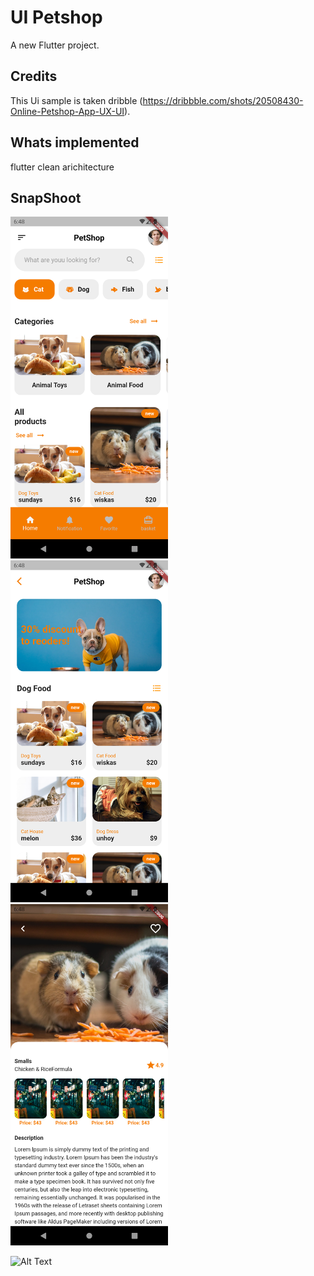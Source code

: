 # UI Petshop

A new Flutter project.

## Credits

This Ui sample is taken dribble (https://dribbble.com/shots/20508430-Online-Petshop-App-UX-UI).

## Whats implemented
 flutter clean arichitecture

## SnapShoot

<img src="https://github.com/MYusufEfendi/flutter_ui_petshop/blob/main/pic1.png" width="50%" height="50%">
<img src="https://github.com/MYusufEfendi/flutter_ui_petshop/blob/main/pic2.png" width="50%" height="50%">

<img src="https://github.com/MYusufEfendi/flutter_ui_petshop/blob/main/pic3.png" width="50%" height="50%">


![Alt Text](https://github.com/MYusufEfendi/flutter_ui_petshop/blob/main/pethop.gif)


